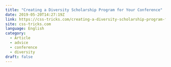 ```yaml
---
title: "Creating a Diversity Scholarship Program for Your Conference"
date: 2019-05-20T14:27:19Z
link: https://css-tricks.com/creating-a-diversity-scholarship-program-for-your-conference/?utm_medium=RSS&utm_source=news.12bit.vn
site: css-tricks.com
language: English
category:
  - Article
  - advice
  - conference
  - diversity
draft: false
---
```

